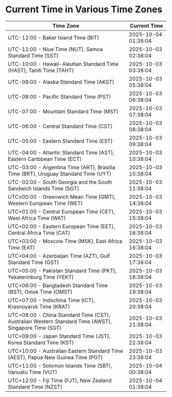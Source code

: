 # Current Time in Various Time Zones

| Time Zone | Current Time |
|-----------|--------------|
| UTC-12:00 - Baker Island Time (BIT) | 2025-10-04 01:38:04 |
| UTC-11:00 - Niue Time (NUT), Samoa Standard Time (SST) | 2025-10-03 02:38:04 |
| UTC-10:00 - Hawaii-Aleutian Standard Time (HAST), Tahiti Time (TAHT) | 2025-10-03 03:38:04 |
| UTC-09:00 - Alaska Standard Time (AKST) | 2025-10-03 05:38:04 |
| UTC-08:00 - Pacific Standard Time (PST) | 2025-10-03 06:38:04 |
| UTC-07:00 - Mountain Standard Time (MST) | 2025-10-03 07:38:04 |
| UTC-06:00 - Central Standard Time (CST) | 2025-10-03 08:38:04 |
| UTC-05:00 - Eastern Standard Time (EST) | 2025-10-03 09:38:04 |
| UTC-04:00 - Atlantic Standard Time (AST), Eastern Caribbean Time (ECT) | 2025-10-03 10:38:04 |
| UTC-03:00 - Argentina Time (ART), Brasília Time (BRT), Uruguay Standard Time (UYT) | 2025-10-03 10:38:04 |
| UTC-02:00 - South Georgia and the South Sandwich Islands Time (SGT) | 2025-10-03 11:38:04 |
| UTC±00:00 - Greenwich Mean Time (GMT), Western European Time (WET) | 2025-10-03 14:38:04 |
| UTC+01:00 - Central European Time (CET), West Africa Time (WAT) | 2025-10-03 15:38:04 |
| UTC+02:00 - Eastern European Time (EET), Central Africa Time (CAT) | 2025-10-03 16:38:04 |
| UTC+03:00 - Moscow Time (MSK), East Africa Time (EAT) | 2025-10-03 16:38:04 |
| UTC+04:00 - Azerbaijan Time (AZT), Gulf Standard Time (GST) | 2025-10-03 17:38:04 |
| UTC+05:00 - Pakistan Standard Time (PKT), Yekaterinburg Time (YEKT) | 2025-10-03 18:38:04 |
| UTC+06:00 - Bangladesh Standard Time (BST), Omsk Time (OMST) | 2025-10-03 19:38:04 |
| UTC+07:00 - Indochina Time (ICT), Krasnoyarsk Time (KRAT) | 2025-10-03 20:38:04 |
| UTC+08:00 - China Standard Time (CST), Australian Western Standard Time (AWST), Singapore Time (SGT) | 2025-10-03 21:38:04 |
| UTC+09:00 - Japan Standard Time (JST), Korea Standard Time (KST) | 2025-10-03 22:38:04 |
| UTC+10:00 - Australian Eastern Standard Time (AEST), Papua New Guinea Time (PGT) | 2025-10-03 23:38:04 |
| UTC+11:00 - Solomon Islands Time (SBT), Vanuatu Time (VUT) | 2025-10-04 00:38:04 |
| UTC+12:00 - Fiji Time (FJT), New Zealand Standard Time (NZST) | 2025-10-04 01:38:04 |
